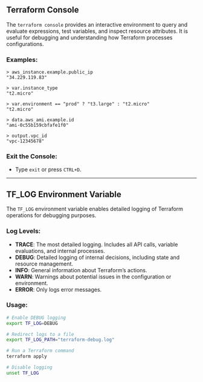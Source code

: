 ## **Terraform Console**
The `terraform console` provides an interactive environment to query and evaluate expressions, test variables, and inspect resource attributes. It is useful for debugging and understanding how Terraform processes configurations.

### Examples:
```hcl
> aws_instance.example.public_ip
"34.229.119.83"

> var.instance_type
"t2.micro"

> var.environment == "prod" ? "t3.large" : "t2.micro"
"t2.micro"

> data.aws_ami.example.id
"ami-0c55b159cbfafe1f0"

> output.vpc_id
"vpc-12345678"
```

### Exit the Console:
- Type `exit` or press `CTRL+D`.

---

## **TF_LOG Environment Variable**
The `TF_LOG` environment variable enables detailed logging of Terraform operations for debugging purposes. 

### Log Levels:
- **TRACE**: The most detailed logging. Includes all API calls, variable evaluations, and internal processes.
- **DEBUG**: Detailed logging of internal decisions, including state and resource management.
- **INFO**: General information about Terraform’s actions.
- **WARN**: Warnings about potential issues in the configuration or environment.
- **ERROR**: Only logs error messages.

### Usage:
```bash
# Enable DEBUG logging
export TF_LOG=DEBUG

# Redirect logs to a file
export TF_LOG_PATH="terraform-debug.log"

# Run a Terraform command
terraform apply

# Disable logging
unset TF_LOG
```
